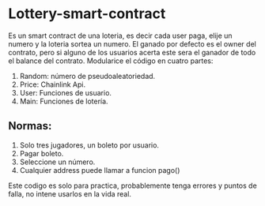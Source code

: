 # Lottery-smart-contract
Es un smart contract de una loteria, es decir cada user paga, elije un numero y la loteria sortea un numero. 	El ganado por defecto es el owner del contrato, pero si alguno de los usuarios acerta este sera el ganador de todo el balance del contrato. Modularice el código en cuatro partes: 
  1) Random: número de pseudoaleatoriedad.
  2) Price: Chainlink Api.
  3) User: Funciones de usuario.
  4) Main: Funciones de lotería.
## Normas:
  1) Solo tres jugadores, un boleto por usuario.
  2) Pagar boleto.
  3) Seleccione un número.
  4) Cualquier address puede llamar a funcion pago()


 Este codigo es solo para practica, probablemente tenga errores y puntos de falla, no intene usarlos en la vida real.
